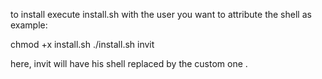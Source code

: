 to install execute install.sh with the user you want to attribute the shell as example:

chmod +x install.sh
./install.sh invit

here, invit will have his shell replaced by the custom one .

